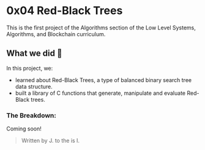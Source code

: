 # 0x04 Red-Black Trees

This is the first project of the Algorithms section of the Low Level Systems, Algorithms, and Blockchain curriculum.

## What we did 🤔

In this project, we:
* learned about Red-Black Trees, a type of balanced binary search tree data structure.
* built a library of C functions that generate, manipulate and evaluate Red-Black trees.


### The Breakdown:

Coming soon!

> Written by J. to the is I.
